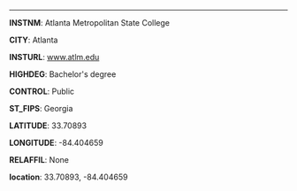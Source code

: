 
---
**INSTNM**: Atlanta Metropolitan State College

**CITY**: Atlanta

**INSTURL**: www.atlm.edu

**HIGHDEG**: Bachelor's degree

**CONTROL**: Public

**ST_FIPS**: Georgia

**LATITUDE**: 33.70893

**LONGITUDE**: -84.404659

**RELAFFIL**: None

**location**: 33.70893, -84.404659
